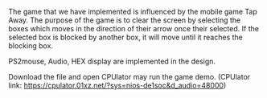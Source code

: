 The game that we have implemented is influenced by the mobile game Tap Away. The purpose of the game is to clear the screen by selecting the boxes which moves in the direction of their arrow once their selected. If the selected box is blocked by another box, it will move until it reaches the blocking box.

PS2mouse, Audio, HEX display are implemented in the design.

Download the file and open CPUlator may run the game demo. (CPUlator link: https://cpulator.01xz.net/?sys=nios-de1soc&d_audio=48000)
